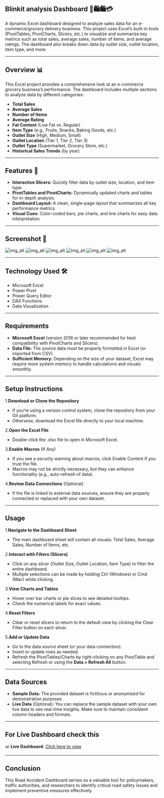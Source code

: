 ## Blinkit analysis Dashboard 🛒🛍️🛍️💳

A dynamic Excel dashboard designed to analyze sales data for an e-commerce/grocery delivery business. 
This project uses Excel’s built-in tools (PivotTables, PivotCharts, Slicers, etc.) to visualize and summarize key metrics such as total sales, 
average sales, number of items, and average ratings. The dashboard also breaks down data by outlet size, outlet location, item type, and more.

---

## Overview 📊
This Excel project provides a comprehensive look at an e-commerce grocery business’s performance. The dashboard includes multiple sections to analyze data by different categories:

- **Total Sales**
- **Average Sales**
- **Number of Items**
- **Average Rating**
- **Fat Content** (Low Fat vs. Regular)
- **Item Type** (e.g., Fruits, Snacks, Baking Goods, etc.)
- **Outlet Size** (High, Medium, Small)
- **Outlet Location** (Tier 1, Tier 2, Tier 3)
- **Outlet Type** (Supermarket, Grocery Store, etc.)
- **Historical Sales Trends** (by year)

---

## Features 🎯
- **Interactive Slicers:** Quickly filter data by outlet size, location, and item type.
- **PivotTables and PivotCharts:** Dynamically updated charts and tables for in-depth analysis.
- **Dashboard Layout:** A clean, single-page layout that summarizes all key performance metrics.
- **Visual Cues:** Color-coded bars, pie charts, and line charts for easy data interpretation.

---

## Screenshot 📸

![img_alt](https://github.com/vinutmaradur/Real_time_Blinkit_analysis_dashboard/blob/main/Screenshot/BA1.png?raw=true)
![img_alt](https://github.com/vinutmaradur/Real_time_Blinkit_analysis_dashboard/blob/main/Screenshot/BA2.png?raw=true)
![img_alt](https://github.com/vinutmaradur/Real_time_Blinkit_analysis_dashboard/blob/main/Screenshot/BA3.png?raw=true)
![img_alt](https://github.com/vinutmaradur/Real_time_Blinkit_analysis_dashboard/blob/main/Screenshot/BA4.png?raw=true)
![img_alt](https://github.com/vinutmaradur/Real_time_Blinkit_analysis_dashboard/blob/main/Screenshot/BA5.png?raw=true)
![img_alt](https://github.com/vinutmaradur/Real_time_Blinkit_analysis_dashboard/blob/main/Screenshot/BA6.png?raw=true)

---

## Technology Used 🛠️

- Microsoft Excel
- Power Pivot
- Power Query Editor
- DAX Functions
- Data Visualization

---

## Requirements 
- **Microsoft Excel** (version 2016 or later recommended for best compatibility with PivotCharts and Slicers).
- **Data File:** The source data must be properly formatted in Excel (or imported from CSV).
- **Sufficient Memory:** Depending on the size of your dataset, Excel may require more system memory to handle calculations and visuals smoothly.

---

## Setup Instructions
1.**Download or Clone the Repository**

- If you’re using a version control system, clone the repository from your Git platform.
- Otherwise, download the Excel file directly to your local machine.

2.**Open the Excel File**

- Double-click the .xlsx file to open in Microsoft Excel.

3.**Enable Macros** (If Any)

- If you see a security warning about macros, click Enable Content if you trust the file.
- Macros may not be strictly necessary, but they can enhance functionality (e.g., auto-refresh of data).

4.**Review Data Connections** (Optional)

- If the file is linked to external data sources, ensure they are properly connected or replaced with your own dataset.

---

## Usage
1.**Navigate to the Dashboard Sheet**

- The main dashboard sheet will contain all visuals: Total Sales, Average Sales, Number of Items, etc.

2.**Interact with Filters (Slicers)**

- Click on any slicer (Outlet Size, Outlet Location, Item Type) to filter the entire dashboard.
- Multiple selections can be made by holding Ctrl (Windows) or Cmd (Mac) while clicking.

3.**View Charts and Tables**

- Hover over bar charts or pie slices to see detailed tooltips.
- Check the numerical labels for exact values.

4.**Reset Filters**

- Clear or reset slicers to return to the default view by clicking the Clear Filter button on each slicer.

5.**Add or Update Data**

- Go to the data source sheet (or your data connection).
- Insert or update rows as needed.
- Refresh the PivotTables/Charts by right-clicking on any PivotTable and selecting Refresh or using the **Data > Refresh All** button.

---

## Data Sources
- **Sample Data:** The provided dataset is fictitious or anonymized for demonstration purposes.
- **Live Data** (Optional): You can replace the sample dataset with your own live data to see real-time insights. Make sure to maintain consistent column headers and formats.

---

## For Live Dashboard check this

  📊 **Live Dashboard**: [Click here to view](https://docs.google.com/spreadsheets/d/e/2PACX-1vSXYJkr8chjDJlVzfTlFp3vVZhCJsFqZfvEdWmR9fznGi7c_5YUw6Ja_rh-DZ0Gzg/pubhtml)

---
  
## Conclusion

This Road Accident Dashboard serves as a valuable tool for policymakers, traffic authorities, and researchers to identify critical road safety issues and implement preventive measures effectively.
